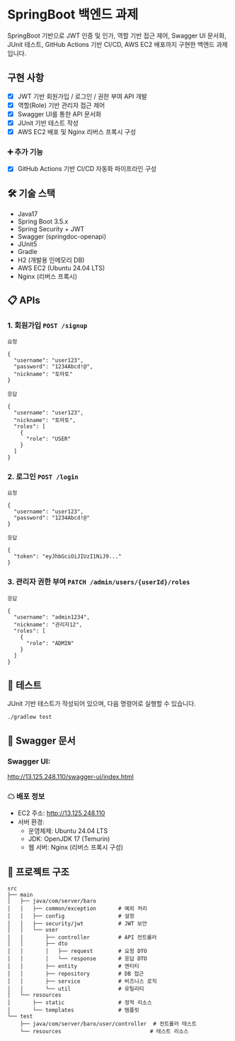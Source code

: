# SpringBoot 백엔드 과제

SpringBoot 기반으로 JWT 인증 및 인가, 역할 기반 접근 제어, Swagger UI 문서화, JUnit 테스트,
GitHub Actions 기반 CI/CD, AWS EC2 배포까지 구현한 백엔드 과제입니다.

## 구현 사항

- [x] JWT 기반 회원가입 / 로그인 / 권한 부여 API 개발
- [x] 역할(Role) 기반 관리자 접근 제어
- [x] Swagger UI를 통한 API 문서화
- [x] JUnit 기반 테스트 작성
- [x] AWS EC2 배포 및 Nginx 리버스 프록시 구성

### ➕ 추가 기능

- [x] GitHub Actions 기반 CI/CD 자동화 파이프라인 구성

## 🛠 기술 스택

- Java17
- Spring Boot 3.5.x
- Spring Security + JWT
- Swagger (springdoc-openapi)
- JUnit5
- Gradle
- H2 (개발용 인메모리 DB)
- AWS EC2 (Ubuntu 24.04 LTS)
- Nginx (리버스 프록시)

## 📋 APIs

### 1. 회원가입 `POST /signup`

`요청`

```
{
  "username": "user123",
  "password": "1234Abcd!@",
  "nickname": "토마토"
}
```

`응답`

```
{
  "username": "user123",
  "nickname": "토마토",
  "roles": [
    {
      "role": "USER"
    }
  ]
}
```

### 2. 로그인 `POST /login`

`요청`

```
{
  "username": "user123",
  "password": "1234Abcd!@"
}
```

`응답`

```
{
  "token": "eyJhbGciOiJIUzI1NiJ9..."
}
```

### 3. 관리자 권한 부여 `PATCH /admin/users/{userId}/roles`

`응답`

```
{
  "username": "admin1234",
  "nickname": "관리자12",
  "roles": [
    {
      "role": "ADMIN"
    }
  ]
}
```

## 🏁 테스트

JUnit 기반 테스트가 작성되어 있으며, 다음 명령어로 실행할 수 있습니다.

```
./gradlew test
```

## 📘 Swagger 문서

### Swagger UI:

http://13.125.248.110/swagger-ui/index.html

### ☁ 배포 정보

- EC2 주소: http://13.125.248.110
- 서버 환경:
    - 운영체제: Ubuntu 24.04 LTS
    - JDK: OpenJDK 17 (Temurin)
    - 웹 서버: Nginx (리버스 프록시 구성)

## 📁 프로젝트 구조

```
src
├── main
│   ├── java/com/server/baro
│   │   ├── common/exception       # 예외 처리
│   │   ├── config                 # 설정
│   │   ├── security/jwt           # JWT 보안
│   │   └── user
│   │       ├── controller         # API 컨트롤러
│   │       ├── dto
│   │       │   ├── request        # 요청 DTO
│   │       │   └── response       # 응답 DTO
│   │       ├── entity             # 엔티티
│   │       ├── repository         # DB 접근
│   │       ├── service            # 비즈니스 로직
│   │       └── util               # 유틸리티
│   └── resources
│       ├── static                 # 정적 리소스
│       └── templates              # 템플릿
└── test
    ├── java/com/server/baro/user/controller  # 컨트롤러 테스트
    └── resources                            # 테스트 리소스
```
